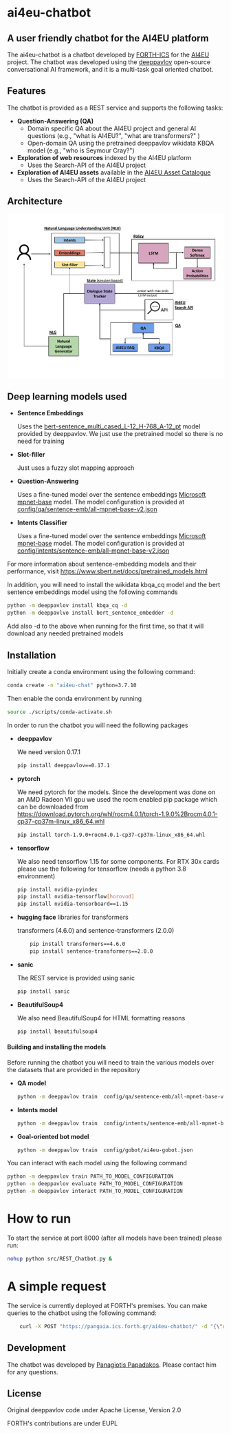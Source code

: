 # ai4eu-chatbot
## A user friendly chatbot for the AI4EU platform

The ai4eu-chatbot is a chatbot developed by [FORTH-ICS](https://www.ics.forth.gr/) for the [AI4EU](https://www.ai4europe.eu/) project. The chatbot was developed using the [deeppavlov](https://deeppavlov.ai/) open-source conversational AI framework, and it is a multi-task goal oriented chatbot.

## Features
The chatbot is provided as a REST service and supports the following tasks:
- **Question-Answering (QA)**
  - Domain specific QA about the AI4EU project and general AI questions (e.g., "what is AI4EU?", "what are transformers?" )
  - Open-domain QA using the pretrained deeppavlov wikidata KBQA model (e.g., "who is Seymour Cray?")
- **Exploration of web resources** indexed by the AI4EU platform 
  - Uses the Search-API of the AI4EU project
- **Exploration of AI4EU assets** available in the [AI4EU Asset Catalogue](https://www.ai4europe.eu/research/ai-catalog)
  - Uses the Search-API of the AI4EU project

## Architecture

![ai4eu-chatbot architecture](docs/architecture.jpg?raw=true "Title")

## Deep learning models used

- **Sentence Embeddings**

   Uses the [bert-sentence_multi_cased_L-12_H-768_A-12_pt](https://github.com/deepmipt/DeepPavlov/blob/master/deeppavlov/configs/embedder/bert_sentence_embedder.json) model provided by deeppavlov. We just use the pretrained model so there is no need for training

- **Slot-filler**

  Just uses a fuzzy slot mapping approach

- **Question-Answering**

    Uses a fine-tuned model over the sentence embeddings [Microsoft mpnet-base](https://huggingface.co/microsoft/mpnet-base) model. The model configuration is provided at [config/qa/sentence-emb/all-mpnet-base-v2.json](https://github.com/ai4eu/ai4eu-chatbot/blob/main/config/qa/sentence-emb/all-mpnet-base-v2.json)

- **Intents Classifier**

   Uses a fine-tuned model over the sentence embeddings [Microsoft mpnet-base](https://huggingface.co/microsoft/mpnet-base) model. The model configuration is provided at [config/intents/sentence-emb/all-mpnet-base-v2.json](https://github.com/ai4eu/ai4eu-chatbot/blob/main/config/intents/sentence-emb/all-mpnet-base-v2.json)

For more information about sentence-embedding models and their performance, visit https://www.sbert.net/docs/pretrained_models.html

In addition, you will need to install the wikidata kbqa_cq model and the bert sentence embeddings model using the following commands
```sh
python -m deeppavlov install kbqa_cq -d
python -m deeppavlvo install bert_sentence_embedder -d
```

Add also -d to the above when running for the first time, so that it will  download any needed pretrained models

## Installation
Initially create a conda environment using the following command:
```sh
conda create -n "ai4eu-chat" python=3.7.10
```
Then enable the conda environment by running
```sh
source ./scripts/conda-activate.sh
```

In order to run the chatbot you will need the following packages

- **deeppavlov**

    We need version 0.17.1
    ```sh
    pip install deeppavlov==0.17.1
    ```

- **pytorch**

    We need pytorch for the models. Since the development was done on an AMD Radeon VII gpu we used the rocm enabled pip package which can be downloaded from https://download.pytorch.org/whl/rocm4.0.1/torch-1.9.0%2Brocm4.0.1-cp37-cp37m-linux_x86_64.whl
    ```sh
    pip install torch-1.9.0+rocm4.0.1-cp37-cp37m-linux_x86_64.whl
    ```
- **tensorflow**

    We also need tensorflow 1.15 for some components. For RTX 30x cards please use the following for tensorflow (needs a python 3.8 environment)
    ```sh
    pip install nvidia-pyindex
    pip install nvidia-tensorflow[horovod]
    pip install nvidia-tensorboard==1.15
    ```
- **hugging face** libraries for transformers 

  transformers (4.6.0) and sentence-transformers (2.0.0)
  ```sh
      pip install transformers==4.6.0
      pip install sentence-transformers==2.0.0
  ```
- **sanic**

    The REST service is provided using sanic
    ```sh
    pip install sanic
    ```
- **BeautifulSoup4**

    We also need BeautifulSoup4 for HTML formatting reasons
    ```sh
    pip install beautifulsoup4
    ```

#### Building and installing the models
Before running the chatbot you will need to train the various models over the datasets that are provided in the repository
- **QA model**
    ```sh
    python -m deeppavlov train  config/qa/sentence-emb/all-mpnet-base-v2.json
    ```
- **Intents model**
    ```sh
    python -m deeppavlov train  config/intents/sentence-emb/all-mpnet-base-v2.json
    ```
- **Goal-oriented bot model**
    ```sh
    python -m deeppavlov train  config/gobot/ai4eu-gobot.json
    ```

You can interact with each model using the following command
```sh
python -m deeppavlov train PATH_TO_MODEL_CONFIGURATION
python -m deeppavlov evaluate PATH_TO_MODEL_CONFIGURATION
python -m deeppavlov interact PATH_TO_MODEL_CONFIGURATION
```

# How to run
To start the service at port 8000 (after all models have been trained) please run:
```sh
nohup python src/REST_Chatbot.py &
```
# A simple request
The service is currently deployed at FORTH's premises. You can make queries to the chatbot using the following command:
```sh
    curl -X POST "https://pangaia.ics.forth.gr/ai4eu-chatbot/" -d "{\"query\":\"What is AI4EU?\"}"
```

## Development

The chatbot was developed by [Panagiotis Papadakos](mailto:papadako@ics.forth.gr). Please contact him for any questions.

## License

Original deeppavlov code under Apache License, Version 2.0

FORTH's contributions are under EUPL

